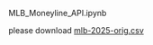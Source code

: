 MLB_Moneyline_API.ipynb

please download [mlb-2025-orig.csv](https://github.com/user-attachments/files/19764102/mlb-2025-orig.csv)
